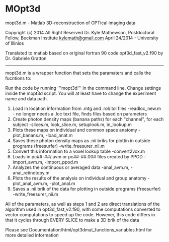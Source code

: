 # MOpt3d

mopt3d.m - Matlab 3D-reconstruction of OPTical imaging data

Copyright (c) 2014 All Right Reserved
Dr. Kyle Mathewson, Postdoctoral Fellow, Beckman Institute
kylemath@gmail.com
April 24/2014 - University of Illinios

Translated to matlab based on original fortran 90 code opt3d_fast_v2.f90 by Dr. Gabriele Gratton

------------------

mopt3d.m is a wrapper function that sets the paramaters and calls the fucntions to:

Run the code by running '''mopt3d''' in the command line. Change settings inside the mopt3d script. You will at least have to change the experiment name and data path.

1) Load in location information from .mtg and .rol/.tol files 
 -readloc_new.m - no longer needs a .loc text file, finds files  based on parameters
2) Create photon density maps (banana paths) for each "channel", for each subject
-slices.m, look_slice.m, setuplook.m, in_lookup.m
3) Plots these maps on individual and common space anatomy
-plot_banans.m, -load_anat.m
4) Saves these photon density maps as .nii briks for plottin in outside programs (freesurfer)
-write_freesurer_nii.m
5) Convert this information to a voxel lookup table
-convert2vox.m
6) Loads in pc##-##/.avm or pc##-##.00# files created by PPOD
-import_avm.m, -import_ppod.m
7) Analyzes the continuous or averaged data
-anal_avm.m, -anal_retinotopy.m
8) Plots the results of the analysis on individual and group anatomy
-plot_anal_avm.m, -plot_anal.m
9) Saves a .nii brik of the data for plotting in outside programs (freesurfer)
-write_freesurer_nii.m


All of the parameters, as well as steps 1 and 2 are direct translations of the algorithm used in opt3d_fast_v2.f90, with some computations converted to vector computations to speed up the code. However, this code differs in that it cycles through EVERY SLICE to make a 3D brik of the data

Please see Documentation/html/opt3dmat_functions_variables.html for more detailed information
